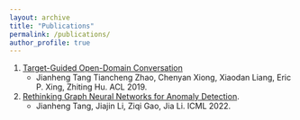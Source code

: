 ```yaml
---
layout: archive
title: "Publications"
permalink: /publications/
author_profile: true
---
```


1. [Target-Guided Open-Domain Conversation](https://arxiv.org/abs/1905.11553)
   - Jianheng Tang Tiancheng Zhao, Chenyan Xiong, Xiaodan Liang, Eric P. Xing, Zhiting Hu. ACL 2019.
2. [Rethinking Graph Neural Networks for Anomaly Detection](https://arxiv.org/abs/2205.15508).
   - Jianheng Tang, Jiajin Li, Ziqi Gao, Jia Li. ICML 2022.
